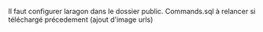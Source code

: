 Il faut configurer laragon dans le dossier public.
Commands.sql à relancer si téléchargé précedement (ajout d'image urls)
